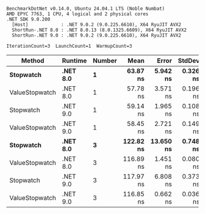 ```

BenchmarkDotNet v0.14.0, Ubuntu 24.04.1 LTS (Noble Numbat)
AMD EPYC 7763, 1 CPU, 4 logical and 2 physical cores
.NET SDK 9.0.200
  [Host]            : .NET 9.0.2 (9.0.225.6610), X64 RyuJIT AVX2
  ShortRun-.NET 8.0 : .NET 8.0.13 (8.0.1325.6609), X64 RyuJIT AVX2
  ShortRun-.NET 9.0 : .NET 9.0.2 (9.0.225.6610), X64 RyuJIT AVX2

IterationCount=3  LaunchCount=1  WarmupCount=3  

```
| Method         | Runtime  | Number | Mean      | Error     | StdDev   | Min       | Max       | Gen0   | Allocated |
|--------------- |--------- |------- |----------:|----------:|---------:|----------:|----------:|-------:|----------:|
| **Stopwatch**      | **.NET 8.0** | **1**      |  **63.87 ns** |  **5.942 ns** | **0.326 ns** |  **63.54 ns** |  **64.19 ns** | **0.0024** |      **40 B** |
| ValueStopwatch | .NET 8.0 | 1      |  57.78 ns |  3.571 ns | 0.196 ns |  57.55 ns |  57.91 ns |      - |         - |
| Stopwatch      | .NET 9.0 | 1      |  59.14 ns |  1.965 ns | 0.108 ns |  59.03 ns |  59.24 ns |      - |         - |
| ValueStopwatch | .NET 9.0 | 1      |  58.45 ns |  2.721 ns | 0.149 ns |  58.34 ns |  58.62 ns |      - |         - |
| **Stopwatch**      | **.NET 8.0** | **3**      | **122.82 ns** | **13.650 ns** | **0.748 ns** | **122.35 ns** | **123.68 ns** | **0.0024** |      **40 B** |
| ValueStopwatch | .NET 8.0 | 3      | 116.89 ns |  1.451 ns | 0.080 ns | 116.81 ns | 116.97 ns |      - |         - |
| Stopwatch      | .NET 9.0 | 3      | 117.97 ns |  6.808 ns | 0.373 ns | 117.56 ns | 118.29 ns |      - |         - |
| ValueStopwatch | .NET 9.0 | 3      | 116.85 ns |  0.662 ns | 0.036 ns | 116.81 ns | 116.88 ns |      - |         - |
